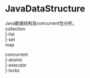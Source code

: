 # JavaDataStructure  
  
Java数据结构及concurrent包分析。  
collection  
  |-list  
  |-set  
map  
  
concurrent  
  |-atomic  
  |-executor  
  |-locks  
